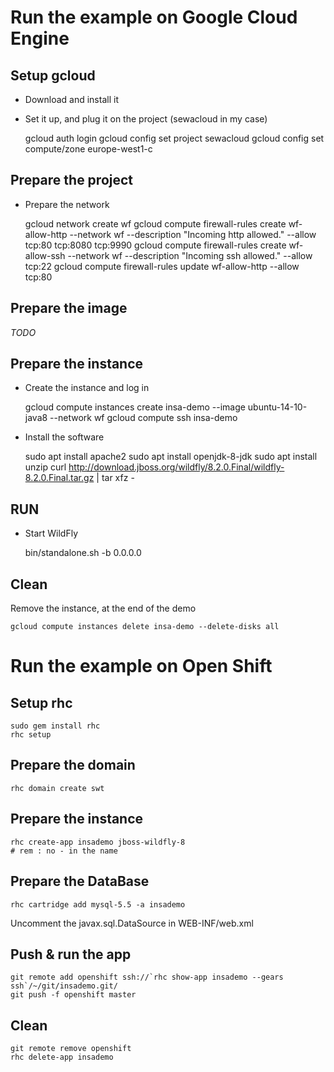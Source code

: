 Run the example on Google Cloud Engine
=============

Setup gcloud
------------

* Download and install it

* Set it up, and plug it on the project (sewacloud in my case)


    gcloud auth login
    gcloud config set project sewacloud
    gcloud config set compute/zone europe-west1-c


Prepare the project
------------


* Prepare the network


    gcloud network create wf
    gcloud compute firewall-rules create wf-allow-http  --network wf --description "Incoming http allowed." --allow tcp:80 tcp:8080 tcp:9990
    gcloud compute firewall-rules create wf-allow-ssh  --network wf --description "Incoming ssh allowed." --allow tcp:22
    gcloud compute firewall-rules update wf-allow-http --allow tcp:80


Prepare the image
------------

*TODO*


Prepare the instance
------------


* Create the instance and log in


    gcloud compute instances create insa-demo --image ubuntu-14-10-java8 --network wf
    gcloud compute ssh insa-demo


* Install the software


    sudo apt install apache2
    sudo apt install openjdk-8-jdk
    sudo apt install unzip
    curl http://download.jboss.org/wildfly/8.2.0.Final/wildfly-8.2.0.Final.tar.gz | tar xfz -

RUN
------------

* Start WildFly


    bin/standalone.sh -b 0.0.0.0

Clean
------------

Remove the instance, at the end of the demo


    gcloud compute instances delete insa-demo --delete-disks all


Run the example on Open Shift
=============

Setup rhc
------------


    sudo gem install rhc
    rhc setup


Prepare the domain
------------


    rhc domain create swt


Prepare the instance
------------


    rhc create-app insademo jboss-wildfly-8
    # rem : no - in the name


Prepare the DataBase
------------

    rhc cartridge add mysql-5.5 -a insademo

Uncomment the javax.sql.DataSource in WEB-INF/web.xml


Push & run the app
------------


    git remote add openshift ssh://`rhc show-app insademo --gears ssh`/~/git/insademo.git/
    git push -f openshift master


Clean
----------


    git remote remove openshift
    rhc delete-app insademo
